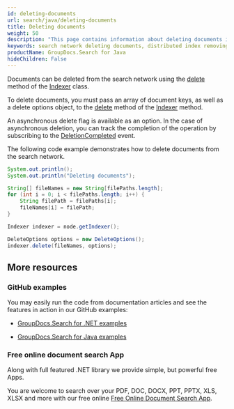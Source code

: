 ```yaml
---
id: deleting-documents
url: search/java/deleting-documents
title: Deleting documents
weight: 50
description: "This page contains information about deleting documents in the search network."
keywords: search network deleting documents, distributed index removing documents, delete documents in search network
productName: GroupDocs.Search for Java
hideChildren: False
---
```

Documents can be deleted from the search network using the [delete](https://reference.groupdocs.com/search/java/com.groupdocs.search.scaling/indexer/#delete-java.lang.String---com.groupdocs.search.options.DeleteOptions-) method of the [Indexer](https://reference.groupdocs.com/search/java/com.groupdocs.search.scaling/indexer/) class.

To delete documents, you must pass an array of document keys, as well as a delete options object, to the [delete](https://reference.groupdocs.com/search/java/com.groupdocs.search.scaling/indexer/#delete-java.lang.String---com.groupdocs.search.options.DeleteOptions-) method of the [Indexer](https://reference.groupdocs.com/search/java/com.groupdocs.search.scaling/indexer/) method.

An asynchronous delete flag is available as an option. In the case of asynchronous deletion, you can track the completion of the operation by subscribing to the [DeletionCompleted](https://reference.groupdocs.com/search/java/com.groupdocs.search.scaling.events/nodeeventhub/#DeletionCompleted) event.

The following code example demonstrates how to delete documents from the search network.

```java
System.out.println();
System.out.println("Deleting documents");

String[] fileNames = new String[filePaths.length];
for (int i = 0; i < filePaths.length; i++) {
    String filePath = filePaths[i];
    fileNames[i] = filePath;
}

Indexer indexer = node.getIndexer();

DeleteOptions options = new DeleteOptions();
indexer.delete(fileNames, options);
```

## More resources

### GitHub examples

You may easily run the code from documentation articles and see the features in action in our GitHub examples:

*   [GroupDocs.Search for .NET examples](https://github.com/groupdocs-search/GroupDocs.Search-for-.NET)

*   [GroupDocs.Search for Java examples](https://github.com/groupdocs-search/GroupDocs.Search-for-Java)


### Free online document search App

Along with full featured .NET library we provide simple, but powerful free Apps.

You are welcome to search over your PDF, DOC, DOCX, PPT, PPTX, XLS, XLSX and more with our free online [Free Online Document Search App](https://products.groupdocs.app/search).
